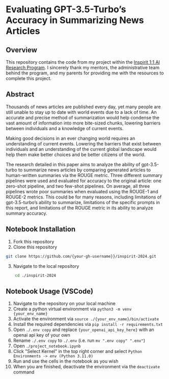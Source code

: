 # Evaluating GPT-3.5-Turbo’s Accuracy in Summarizing News Articles
## Overview
This repository contains the code from my project within the [Inspirit 1:1 AI Research Program](https://www.inspiritai.com/ai-research-program). I sincerely thank my mentors, the administrative team behind the program, and my parents for providing me with the resources to complete this project.

## Abstract 
Thousands of news articles are published every day, yet many people are still unable to stay up to date with world events due to a lack of time. An accurate and precise method of summarization would help condense the vast amount of information into more bite-sized chunks, lowering barriers between individuals and a knowledge of current events.

Making good decisions in an ever changing world requires an understanding of current events. Lowering the barriers that exist between individuals and an understanding of the current global landscape would help them make better choices and be better citizens of the world.

The research detailed in this paper aims to analyze the ability of gpt-3.5-turbo to summarize news articles by comparing generated articles to human-written summaries via the ROUGE metric. Three different summary pipelines were used and evaluated for accuracy to the original article: one zero-shot pipeline, and two few-shot pipelines. On average, all three pipelines wrote poor summaries when evaluated using the ROUGE-1 and ROUGE-2 metrics. This could be for many reasons, including limitations of gpt-3.5-turbo’s ability to summarize, limitations of the specific prompts in this report, and limitations of the ROUGE metric in its ability to analyze summary accuracy.

## Notebook Installation
1. Fork this repository
2. Clone this repository
```bash
git clone https://github.com/{your-gh-username}}/inspirit-2024.git
```
3. Navigate to the local repository
```bash
    cd ./inspirit-2024
```

## Notebook Usage (VSCode)
1. Navigate to the repository on your local machine
2. Create a python virtual environment via ```python3 -m venv {your_env_name}```
3. Activate the environment via ```source ./{your_env_name}/bin/activate```
4. Install the required dependencies via ```pip install -r requirements.txt```
5. Open ```./.env copy``` and replace ```{your_openai_api_key_here}``` with an openai api key of your own
6. Rename ```./.env copy``` to ```./.env``` (i.e. run ```mv ".env copy" ".env"```)
7. Open ```./project_notebook.ipynb```
8. Click "Select Kernel" in the top right corner and select ```Python Environments -> env (Python 3.11.0)```
5. Run and use the cells in the notebook as you wish
6. When you are finished, deactivate the environment via the ```deactivate``` command
